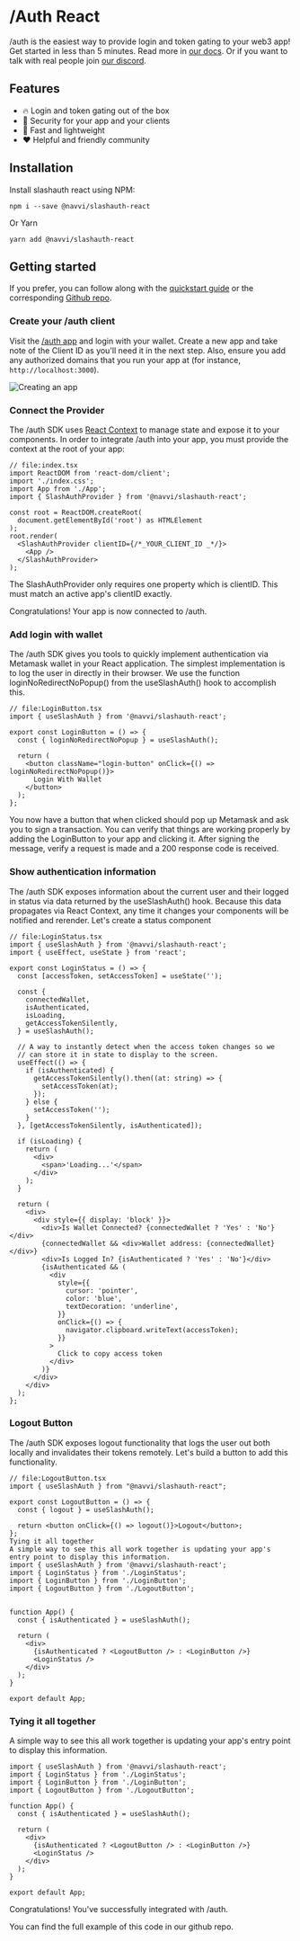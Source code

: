 # /Auth React

/auth is the easiest way to provide login and token gating to your web3 app! Get started in less than 5 minutes. Read more in [our docs](https://docs.slashauth.xyz). Or if you want to talk with real people join [our discord](https://discord.gg/9cuDEUcpRD).

## Features

- 🔥 Login and token gating out of the box
- 🔑 Security for your app and your clients
- 💨 Fast and lightweight
- ❤️ Helpful and friendly community

## Installation

Install slashauth react using NPM:

`npm i --save @navvi/slashauth-react`

Or Yarn

`yarn add @navvi/slashauth-react`

## Getting started

If you prefer, you can follow along with the [quickstart guide](https://docs.slashauth.xyz/quick-start) or the corresponding [Github repo](https://github.com/getdebrief/slashauth-react-quickstart-example).

### Create your /auth client

Visit the [/auth app](https://app.slashauth.xyz) and login with your wallet. Create a new app and take note of the Client ID as you'll need it in the next step. Also, ensure you add any authorized domains that you run your app at (for instance, `http://localhost:3000`).

![Creating an app](https://d1l2xccggl7xwv.cloudfront.net/slashauth/slashauth-client-id.png)

### Connect the Provider

The /auth SDK uses [React Context](https://reactjs.org/docs/context.html) to manage state and expose it to your components. In order to integrate /auth into your app, you must provide the context at the root of your app:

```tsx
// file:index.tsx
import ReactDOM from 'react-dom/client';
import './index.css';
import App from './App';
import { SlashAuthProvider } from '@navvi/slashauth-react';

const root = ReactDOM.createRoot(
  document.getElementById('root') as HTMLElement
);
root.render(
  <SlashAuthProvider clientID={/*_YOUR_CLIENT_ID _*/}>
    <App />
  </SlashAuthProvider>
);
```

The SlashAuthProvider only requires one property which is clientID. This must match an active app's clientID exactly.

Congratulations! Your app is now connected to /auth.

### Add login with wallet

The /auth SDK gives you tools to quickly implement authentication via Metamask wallet in your React application. The simplest implementation is to log the user in directly in their browser. We use the function loginNoRedirectNoPopup() from the useSlashAuth() hook to accomplish this.

```tsx
// file:LoginButton.tsx
import { useSlashAuth } from '@navvi/slashauth-react';

export const LoginButton = () => {
  const { loginNoRedirectNoPopup } = useSlashAuth();

  return (
    <button className="login-button" onClick={() => loginNoRedirectNoPopup()}>
      Login With Wallet
    </button>
  );
};
```

You now have a button that when clicked should pop up Metamask and ask you to sign a transaction. You can verify that things are working properly by adding the LoginButton to your app and clicking it. After signing the message, verify a request is made and a 200 response code is received.

### Show authentication information

The /auth SDK exposes information about the current user and their logged in status via data returned by the useSlashAuth() hook. Because this data propagates via React Context, any time it changes your components will be notified and rerender. Let's create a status component

```tsx
// file:LoginStatus.tsx
import { useSlashAuth } from '@navvi/slashauth-react';
import { useEffect, useState } from 'react';

export const LoginStatus = () => {
  const [accessToken, setAccessToken] = useState('');

  const {
    connectedWallet,
    isAuthenticated,
    isLoading,
    getAccessTokenSilently,
  } = useSlashAuth();

  // A way to instantly detect when the access token changes so we
  // can store it in state to display to the screen.
  useEffect(() => {
    if (isAuthenticated) {
      getAccessTokenSilently().then((at: string) => {
        setAccessToken(at);
      });
    } else {
      setAccessToken('');
    }
  }, [getAccessTokenSilently, isAuthenticated]);

  if (isLoading) {
    return (
      <div>
        <span>'Loading...'</span>
      </div>
    );
  }

  return (
    <div>
      <div style={{ display: 'block' }}>
        <div>Is Wallet Connected? {connectedWallet ? 'Yes' : 'No'}</div>
        {connectedWallet && <div>Wallet address: {connectedWallet}</div>}
        <div>Is Logged In? {isAuthenticated ? 'Yes' : 'No'}</div>
        {isAuthenticated && (
          <div
            style={{
              cursor: 'pointer',
              color: 'blue',
              textDecoration: 'underline',
            }}
            onClick={() => {
              navigator.clipboard.writeText(accessToken);
            }}
          >
            Click to copy access token
          </div>
        )}
      </div>
    </div>
  );
};
```

### Logout Button

The /auth SDK exposes logout functionality that logs the user out both locally and invalidates their tokens remotely. Let's build a button to add this functionality.

```tsx
// file:LogoutButton.tsx
import { useSlashAuth } from "@navvi/slashauth-react";

export const LogoutButton = () => {
  const { logout } = useSlashAuth();

  return <button onClick={() => logout()}>Logout</button>;
};
Tying it all together
A simple way to see this all work together is updating your app's entry point to display this information.
import { useSlashAuth } from '@navvi/slashauth-react';
import { LoginStatus } from './LoginStatus';
import { LoginButton } from './LoginButton';
import { LogoutButton } from './LogoutButton';


function App() {
  const { isAuthenticated } = useSlashAuth();

  return (
    <div>
      {isAuthenticated ? <LogoutButton /> : <LoginButton />}
      <LoginStatus />
    </div>
  );
}

export default App;
```

### Tying it all together

A simple way to see this all work together is updating your app's entry point to display this information.

```tsx
import { useSlashAuth } from '@navvi/slashauth-react';
import { LoginStatus } from './LoginStatus';
import { LoginButton } from './LoginButton';
import { LogoutButton } from './LogoutButton';

function App() {
  const { isAuthenticated } = useSlashAuth();

  return (
    <div>
      {isAuthenticated ? <LogoutButton /> : <LoginButton />}
      <LoginStatus />
    </div>
  );
}

export default App;
```

Congratulations! You've successfully integrated with /auth.

You can find the full example of this code in our github repo.
